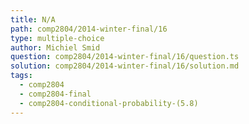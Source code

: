 ```yaml
---
title: N/A
path: comp2804/2014-winter-final/16
type: multiple-choice
author: Michiel Smid
question: comp2804/2014-winter-final/16/question.ts
solution: comp2804/2014-winter-final/16/solution.md
tags:
  - comp2804
  - comp2804-final
  - comp2804-conditional-probability-(5.8)
---
```

